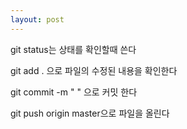 ```yaml
---
layout: post
---
```


git status는 상태를 확인할때 쓴다

git add . 으로 파일의 수정된 내용을 확인한다

git commit -m " " 으로 커밋 한다

git push origin master으로 파일을 올린다